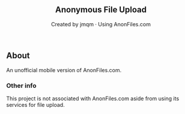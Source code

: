 <h2 align="center">Anonymous File Upload</h3>
<p align="center">Created by jmqm · Using AnonFiles.com</p>

ㅤ

## About
An unofficial mobile version of AnonFiles.com.

### Other info
This project is not associated with AnonFiles.com aside from using its services for file upload.
